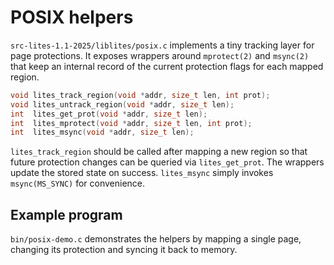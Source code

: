 # POSIX helpers

`src-lites-1.1-2025/liblites/posix.c` implements a tiny tracking layer for page
protections.  It exposes wrappers around `mprotect(2)` and `msync(2)` that keep
an internal record of the current protection flags for each mapped region.

```c
void lites_track_region(void *addr, size_t len, int prot);
void lites_untrack_region(void *addr, size_t len);
int  lites_get_prot(void *addr, size_t len);
int  lites_mprotect(void *addr, size_t len, int prot);
int  lites_msync(void *addr, size_t len);
```

`lites_track_region` should be called after mapping a new region so that future
protection changes can be queried via `lites_get_prot`.  The wrappers update the
stored state on success.  `lites_msync` simply invokes `msync(MS_SYNC)` for
convenience.

## Example program

`bin/posix-demo.c` demonstrates the helpers by mapping a single page,
changing its protection and syncing it back to memory.
